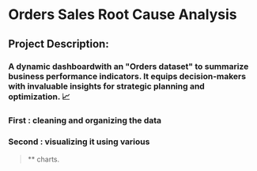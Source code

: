 # Orders Sales Root Cause Analysis
## Project Description:
### A dynamic dashboardwith an "Orders dataset"  to summarize business performance indicators. It equips decision-makers with invaluable insights for strategic planning and optimization. 📈
### First : cleaning  and organizing the data
### Second : visualizing it using various 
>** charts.




